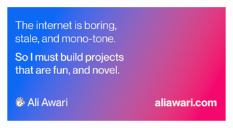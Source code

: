 <a href="https://aliawari.com">
  <img
    alt="Helping people make the world a better place through quality software"
    src="https://raw.githubusercontent.com/solojungle/solojungle/main/image.png"
  />
</a>
